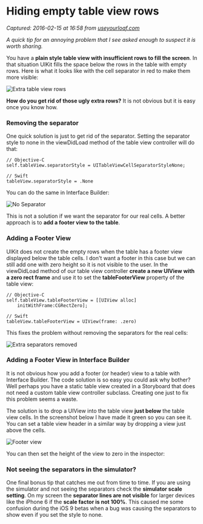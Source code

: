 # Hiding empty table view rows

_Captured: 2016-02-15 at 16:58 from [useyourloaf.com](http://useyourloaf.com/blog/hiding-empty-table-view-rows/)_

_A quick tip for an annoying problem that I see asked enough to suspect it is worth sharing._

You have a **plain style table view with insufficient rows to fill the screen**. In that situation UIKit fills the space below the rows in the table with empty rows. Here is what it looks like with the cell separator in red to make them more visible:

![Extra table view rows](http://useyourloaf.com/assets/images/2016/2016-02-14-001.png)

**How do you get rid of those ugly extra rows?** It is not obvious but it is easy once you know how.

### Removing the separator

One quick solution is just to get rid of the separator. Setting the separator style to none in the viewDidLoad method of the table view controller will do that:
    
    
    // Objective-C
    self.tableView.separatorStyle = UITableViewCellSeparatorStyleNone;
    
    // Swift
    tableView.separatorStyle = .None
    

You can do the same in Interface Builder:

![No Separator](http://useyourloaf.com/assets/images/2016/2016-02-14-005.png)

This is not a solution if we want the separator for our real cells. A better approach is to **add a footer view to the table**.

### Adding a Footer View

UIKit does not create the empty rows when the table has a footer view displayed below the table cells. I don't want a footer in this case but we can still add one with zero height so it is not visible to the user. In the viewDidLoad method of our table view controller **create a new UIView with a zero rect frame** and use it to set the **tableFooterView** property of the table view:
    
    
    // Objective-C
    self.tableView.tableFooterView = [[UIView alloc]
        initWithFrame:CGRectZero];
    
    // Swift
    tableView.tableFooterView = UIView(frame: .zero)
    

This fixes the problem without removing the separators for the real cells:

![Extra separators removed](http://useyourloaf.com/assets/images/2016/2016-02-14-004.png)

### Adding a Footer View in Interface Builder

It is not obvious how you add a footer (or header) view to a table with Interface Builder. The code solution is so easy you could ask why bother? Well perhaps you have a static table view created in a Storyboard that does not need a custom table view controller subclass. Creating one just to fix this problem seems a waste.

The solution is to drop a UIView into the table view **just below** the table view cells. In the screenshot below I have made it green so you can see it. You can set a table view header in a similar way by dropping a view just above the cells.

![Footer view](http://useyourloaf.com/assets/images/2016/2016-02-14-002.png)

You can then set the height of the view to zero in the inspector:

### Not seeing the separators in the simulator?

One final bonus tip that catches me out from time to time. If you are using the simulator and not seeing the separators check the **simulator scale setting**. On my screen the **separator lines are not visible** for larger devices like the iPhone 6 if the **scale factor is not 100%**. This caused me some confusion during the iOS 9 betas when a bug was causing the separators to show even if you set the style to none.
